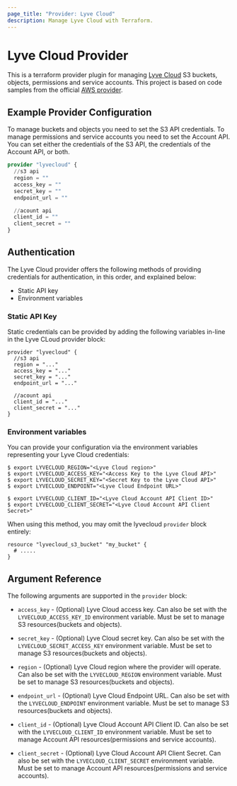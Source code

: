 ```yaml
---
page_title: "Provider: Lyve Cloud"
description: Manage Lyve Cloud with Terraform.
---
```


# Lyve Cloud Provider

This is a terraform provider plugin for managing [Lyve Cloud](https://www.seagate.com/gb/en/services/cloud/storage/) S3 buckets, objects, permissions and service accounts.
This project is based on code samples from the official [AWS provider](https://github.com/hashicorp/terraform-provider-aws).

## Example Provider Configuration

To manage buckets and objects you need to set the S3 API credentials.
To manage permissions and service accounts you need to set the Account API.
You can set either the credentials of the S3 API, the credentials of the Account API, or both.

```terraform
provider "lyvecloud" {
  //s3 api
  region = ""
  access_key = ""
  secret_key = ""
  endpoint_url = ""

  //acount api
  client_id = ""
  client_secret = ""
}
```

## Authentication

The Lyve Cloud provider offers the following methods of providing credentials for
authentication, in this order, and explained below:

- Static API key
- Environment variables

### Static API Key

Static credentials can be provided by adding the following variables in-line in the
Lyve CLoud provider block:


```hcl
provider "lyvecloud" {
  //s3 api
  region = "..."
  access_key = "..."
  secret_key = "..."
  endpoint_url = "..."

  //acount api
  client_id = "..."
  client_secret = "..."
}
```

### Environment variables

You can provide your configuration via the environment variables representing your Lyve Cloud credentials:

```
$ export LYVECLOUD_REGION="<Lyve Cloud region>"
$ export LYVECLOUD_ACCESS_KEY="<Access Key to the Lyve Cloud API>"
$ export LYVECLOUD_SECRET_KEY="<Secret Key to the Lyve Cloud API>"
$ export LYVECLOUD_ENDPOINT="<Lyve Cloud Endpoint URL>"

$ export LYVECLOUD_CLIENT_ID="<Lyve Cloud Account API Client ID>"
$ export LYVECLOUD_CLIENT_SECRET="<Lyve Cloud Account API Client Secret>"
```

When using this method, you may omit the
lyvecloud `provider` block entirely:

```hcl
resource "lyvecloud_s3_bucket" "my_bucket" {
  # .....
}
```

## Argument Reference

The following arguments are supported in the `provider` block:

* `access_key` - (Optional) Lyve Cloud access key. Can also be set with the `LYVECLOUD_ACCESS_KEY_ID` environment variable. Must be set to manage S3 resources(buckets and objects). 

* `secret_key` - (Optional) Lyve Cloud secret key. Can also be set with the `LYVECLOUD_SECRET_ACCESS_KEY` environment variable. Must be set to manage S3 resources(buckets and objects).

* `region` - (Optional) Lyve Cloud region where the provider will operate. Can also be set with the `LYVECLOUD_REGION` environment variable. Must be set to manage S3 resources(buckets and objects).

* `endpoint_url` - (Optional) Lyve Cloud Endpoint URL. Can also be set with the `LYVECLOUD_ENDPOINT` environment variable. Must be set to manage S3 resources(buckets and objects).

* `client_id` - (Optional) Lyve Cloud Account API Client ID. Can also be set with the `LYVECLOUD_CLIENT_ID` environment variable. Must be set to manage Account API resources(permissions and service accounts).

* `client_secret` - (Optional) Lyve Cloud Account API Client Secret. Can also be set with the `LYVECLOUD_CLIENT_SECRET` environment variable. Must be set to manage Account API resources(permissions and service accounts).
